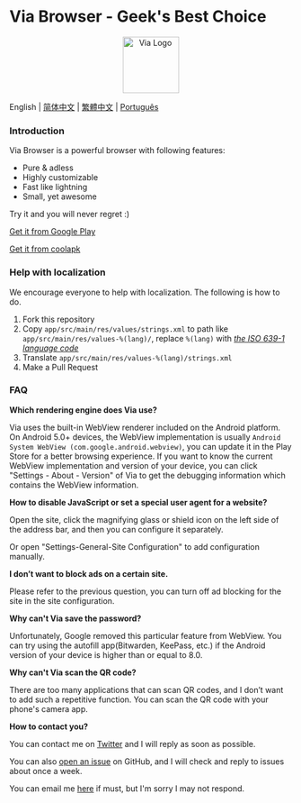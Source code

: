 # Via Browser - Geek's Best Choice

<div align="center"><img src="http://viayoo.com/en/images/logo.png" alt="Via Logo" height="100"/></div>

English | [简体中文](https://github.com/tuyafeng/Via/blob/master/README_zh_CN.md) | [繁體中文](https://github.com/tuyafeng/Via/blob/master/README_zh_TW.md) | [Português](https://github.com/tuyafeng/Via/blob/master/README_pt_BR.md)

### Introduction

Via Browser is a powerful browser with following features:

- Pure & adless
- Highly customizable
- Fast like lightning
- Small, yet awesome

Try it and you will never regret :)

[Get it from Google Play](https://play.google.com/store/apps/details?id=mark.via.gp)

[Get it from coolapk](https://www.coolapk.com/apk/mark.via)

### Help with localization

We encourage everyone to help with localization. The following is how to do.

1. Fork this repository
2. Copy `app/src/main/res/values/strings.xml` to path like `app/src/main/res/values-%(lang)/`, replace `%(lang)` with [*the ISO 639-1 language code*](http://www.loc.gov/standards/iso639-2/php/code_list.php)
3. Translate `app/src/main/res/values-%(lang)/strings.xml`
4. Make a Pull Request

### FAQ

**Which rendering engine does Via use?**

Via uses the built-in WebView renderer included on the Android platform. On Android 5.0+ devices, the WebView implementation is usually `Android System WebView (com.google.android.webview)`, you can update it in the Play Store for a better browsing experience. If you want to know the current WebView implementation and version of your device, you can click "Settings - About - Version" of Via to get the debugging information which contains the WebView information.

**How to disable JavaScript or set a special user agent for a website?**

Open the site, click the magnifying glass or shield icon on the left side of the address bar, and then you can configure it separately.

Or open "Settings-General-Site Configuration" to add configuration manually.

**I don’t want to block ads on a certain site.**

Please refer to the previous question, you can turn off ad blocking for the site in the site configuration.

**Why can't Via save the password?**

Unfortunately, Google removed this particular feature from WebView. You can try using the autofill app(Bitwarden, KeePass, etc.) if the Android version of your device is higher than or equal to 8.0.

**Why can't Via scan the QR code?**

There are too many applications that can scan QR codes, and I don’t want to add such a repetitive function. You can scan the QR code with your phone's camera app.

**How to contact you?**

You can contact me on [Twitter](https://twitter.com/Yafeng78600505) and I will reply as soon as possible.

You can also [open an issue](https://github.com/tuyafeng/Via/issues/new) on GitHub, and I will check and reply to issues about once a week.

You can email me [here](mailto:lakor@foxmail.com) if must, but I'm sorry I may not respond.

